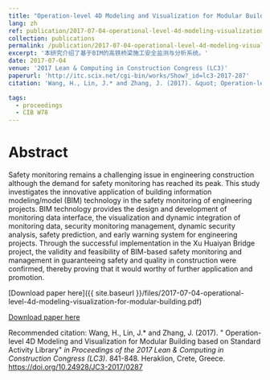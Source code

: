 ```yaml
---
title: "Operation-level 4D Modeling and Visualization for Modular Building based on Standard Activity Library"
lang: zh
ref: publication/2017-07-04-operational-level-4d-modeling-visualization-for-modular-building
collection: publications
permalink: /publication/2017-07-04-operational-level-4d-modeling-visualization-for-modular-building
excerpt: '本研究介绍了基于BIM的高铁桥梁施工安全监测与分析系统。'
date: 2017-07-04
venue: '2017 Lean & Computing in Construction Congress (LC3)'
paperurl: 'http://itc.scix.net/cgi-bin/works/Show?_id=lc3-2017-287'
citation: 'Wang, H., Lin, J.* and Zhang, J. (2017). &quot; Operation-level 4D Modeling and Visualization for Modular Building based on Standard Activity Library&quot; <i>in LC3 2017: Proceedings of the Joint Conference on Computing in Construction (JC3)</i>. 841-848. Heraklion, Crete, Greece. https://doi.org/10.24928/JC3-2017/0287'

tags: 
  - proceedings
  - CIB W78
---
```



Abstract
====

Safety monitoring remains a challenging issue in engineering construction although the demand for safety monitoring has reached its peak. This study investigates the innovative application of building information modeling/model (BIM) technology in the safety monitoring of engineering projects. BIM technology provides the design and development of monitoring data interface, the visualization and dynamic integration of monitoring data, security monitoring management, dynamic security analysis, safety prediction, and early warning system for engineering projects. Through the successful implementation in the Xu Huaiyan  Bridge project, the validity and feasibility of BIM-based safety monitoring and management in guaranteeing safety and quality in construction were confirmed, thereby proving that it would worthy of further application and promotion. 

[Download paper here]({{ site.baseurl }}/files/2017-07-04-operational-level-4d-modeling-visualization-for-modular-building.pdf)

[Download paper here](http://itc.scix.net/cgi-bin/works/Show?_id=lc3-2017-287)

Recommended citation: Wang, H., Lin, J.* and Zhang, J. (2017). &quot; Operation-level 4D Modeling and Visualization for Modular Building based on Standard Activity Library&quot; <i>in Proceedings of the 2017 Lean & Computing in Construction Congress (LC3)</i>. 841-848. Heraklion, Crete, Greece. https://doi.org/10.24928/JC3-2017/0287
